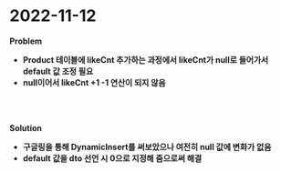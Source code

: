 # 2022-11-12<br>
<b>Problem<b><br>
- Product 테이블에 likeCnt 추가하는 과정에서 likeCnt가 null로 들어가서 default 값 조정 필요<br>
- null이어서 likeCnt +1 -1 연산이 되지 않음<br>

<br><br>

Solution<br>
- 구글링을 통해 DynamicInsert를 써보았으나 여전히 null 값에 변화가 없음<br>
- default 값을 dto 선언 시 0으로 지정해 줌으로써 해결<br>
